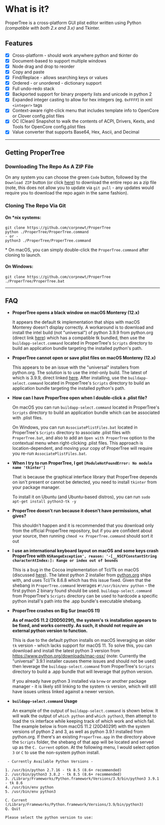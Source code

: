 # What is it?

ProperTree is a cross-platform GUI plist editor written using Python *(compatible with both 2.x and 3.x)* and Tkinter.

## Features

- [x] Cross-platform - should work anywhere python and tkinter do
- [x] Document-based to support multiple windows
- [x] Node drag and drop to reorder
- [x] Copy and paste
- [x] Find/Replace - allows searching keys or values
- [x] Ordered - or unordered - dictionary support
- [x] Full undo-redo stack
- [x] Backported support for binary property lists and unicode in python 2
- [x] Expanded integer casting to allow for hex integers (eg. `0xFFFF`) in xml `<integer>` tags
- [x] Context-aware right-click menu that includes template info to OpenCore or Clover config.plist files
- [x] OC (Clean) Snapshot to walk the contents of ACPI, Drivers, Kexts, and Tools for OpenCore config.plist files
- [x] Value converter that supports Base64, Hex, Ascii, and Decimal

***

## Getting ProperTree

### Downloading The Repo As A ZIP File

On any system you can choose the green `Code` button, followed by the `Download ZIP` button (or click [here](https://github.com/corpnewt/ProperTree/archive/refs/heads/master.zip)) to download the entire repo as a zip file (note, this does not allow you to update via `git pull` - any updates would require you to download the repo again in the same fashion).

### Cloning The Repo Via Git

#### On *nix systems:

```
git clone https://github.com/corpnewt/ProperTree
python ./ProperTree/ProperTree.command
- or -
python3 ./ProperTree/ProperTree.command
```

\* On macOS, you can simply double-click the `ProperTree.command` after cloning to launch.

#### On Windows:

```
git clone https://github.com/corpnewt/ProperTree
./ProperTree/ProperTree.bat
```

***

## FAQ

* **ProperTree opens a black window on macOS Monterey (12.x)**

  It appears the default tk implementation that ships with macOS Monterey doesn't display correctly.  A workaround is to download and install the intel build (not "universal") of python 3.9.9 from python.org (direct link [here](https://www.python.org/ftp/python/3.9.9/python-3.9.9-macosx10.9.pkg)) which has a compatible tk bundled, then use the `buildapp-select.command` located in ProperTree's `Scripts` directory to build an application bundle targeting the installed python's path.
  
* **ProperTree cannot open or save plist files on macOS Monterey (12.x)**

  This appears to be an issue with the "universal" installers from python.org.  The solution is to use the intel-only build.  The latest of which is 3.9.9, direct linked [here](https://www.python.org/ftp/python/3.9.9/python-3.9.9-macosx10.9.pkg).  After installing, use the `buildapp-select.command` located in ProperTree's `Scripts` directory to build an application bundle targeting the installed python's path.

* **How can I have ProperTree open when I double-click a .plist file?**

  On macOS you can run `buildapp-select.command` located in ProperTree's `Scripts` directory to build an application bundle which can be associated with .plist files.
  
  On Windows, you can run `AssociatePlistFiles.bat` located in ProperTree's `Scripts` directory to associate .plist files with `ProperTree.bat`, and also to add an `Open with ProperTree` option to the contextual menu when right-clicking .plist files.  This approach is location-dependent, and moving your copy of ProperTree will require you re-run `AssociatePlistFiles.bat`.

* **When I try to run ProperTree, I get `[ModuleNotFoundError: No module name 'tkinter']`**

  That is because the graphical interface library that ProperTree depends on isn't present or cannot be detected, you need to install `tkinter` from your package manager. 

  To install it on Ubuntu (and Ubuntu-based distros), you can run `sudo apt-get install python3-tk -y`

* **ProperTree doesn't run because it doesn't have permissions, what gives?**

  This shouldn't happen and it is recommended that you download only from the official ProperTree repository, but if you are confident about your source, then running `chmod +x ProperTree.command` should sort it out

* **I use an international keyboard layout on macOS and some keys crash ProperTree with `NSRangeException', reason: '-[__NSCFConstantString characterAtIndex:]: Range or index out of bounds`**

  This is a bug in the Cocoa implementation of Tcl/Tk on macOS (discussed [here](https://bugs.python.org/issue22566)).  The latest python 2 installer from [python.org](https://www.python.org/downloads/release/python-2718/) ships with, and uses Tcl/Tk 8.6.8 which has this issue fixed.  Given that the shebang in `ProperTree.command` leverages `#!/usr/bin/env python` - the first python 2 binary found should be used. `buildapp-select.command` from ProperTree's `Scripts` directory can be used to hardcode a specific python install's path into the .app bundle's executable shebang.
  
* **ProperTree crashes on Big Sur (macOS 11)**

  __As of macOS 11.2 (20D5029f), the system's `tk` installation appears to be fixed, and works correctly.  As such, it should not require an external python version to function.__

  This is due to the default python installs on macOS leveraging an older `tk` version - which lacks support for macOS 11.  To solve this, you can download and install the latest python 3 version from https://www.python.org/downloads/mac-osx/ (note: Currently the "universal" 3.9.1 installer causes theme issues and should not be used) then leverage the `buildapp-select.command` from ProperTree's `Scripts` directory to build a .app bundle that will leverage that python version.
  
  If you already have python 3 installed via `brew` or another package manager - it is likely still linking to the system `tk` version, which will still have issues unless linked against a newer version. 

* **`buildapp-select.command` Usage**

  An example of the output of `buildapp-select.command` is shown below.  It will walk the output of `which python` and `which python3`, then attempt to load the `tk` interface while keeping track of which work and which fail.  The example below is from macOS 11.2 (20D4029f) with the system versions of python 2 and 3, as well as python 3.9.1 installed from python.org.  If there's an existing `ProperTree.app` in the directory above the `Scripts` folder, the shebang of that app will be located and served up as the `C. Current` option.  At the following menu, I would select option `3` or `C` to use the non-system python install.

```
 - Currently Available Python Versions -

1. /usr/bin/python 2.7.16 - tk 8.5 (8.6+ recommended)
2. /usr/bin/python3 3.8.2 - tk 8.5 (8.6+ recommended)
3. /Library/Frameworks/Python.framework/Versions/3.9/bin/python3 3.9.1 - tk 8.6
4. /usr/bin/env python
5. /usr/bin/env python3

C. Current (/Library/Frameworks/Python.framework/Versions/3.9/bin/python3)
Q. Quit

Please select the python version to use:  
```
